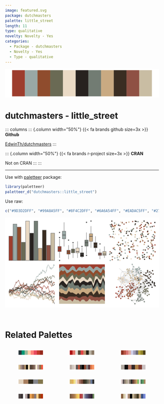 ```yaml
---
image: featured.svg
package: dutchmasters
palette: little_street
length: 11
type: qualitative
novelty: Novelty - Yes
categories:
  - Package - dutchmasters
  - Novelty - Yes
  - Type - qualitative
---
```


![](featured.svg)

# dutchmasters - little_street 

::: columns
::: {.column width="50%"}
{{< fa brands github size=3x >}}
**Github**

[EdwinTh/dutchmasters](https://github.com/EdwinTh/dutchmasters)
:::

::: {.column width="50%"}
{{< fa brands r-project size=3x >}}
**CRAN**

Not on CRAN
:::
:::

<hr> 

Use with [paletteer](https://emilhvitfeldt.github.io/paletteer/) package:

```r
library(paletteer)
paletteer_d("dutchmasters::little_street")
```

Use raw:

```r
c("#9D3D2DFF", "#99A8A5FF", "#8F4C2DFF", "#6A6A54FF", "#EADAC5FF", "#27221FFF", "#727C73FF", "#C9AA82FF", "#3A2D22FF", "#8F5144FF", "#C9BDA3FF")
``` 

![](examples.svg) 

<br>

# Related Palettes

<div class="list" style="display: grid; grid-template-columns: auto auto auto;"> <figure class="figure">
<a href="../../awtools/a_palette/"> <img src="../../awtools/a_palette/featured.svg" style="width: 100%;" class="figure-img"></a>
</figure> <figure class="figure">
<a href="../../peRReo/daddy1/"> <img src="../../peRReo/daddy1/featured.svg" style="width: 100%;" class="figure-img"></a>
</figure> <figure class="figure">
<a href="../../feathers/oriole/"> <img src="../../feathers/oriole/featured.svg" style="width: 100%;" class="figure-img"></a>
</figure> <figure class="figure">
<a href="../../palettetown/relicanth/"> <img src="../../palettetown/relicanth/featured.svg" style="width: 100%;" class="figure-img"></a>
</figure> <figure class="figure">
<a href="../../palettetown/torkoal/"> <img src="../../palettetown/torkoal/featured.svg" style="width: 100%;" class="figure-img"></a>
</figure> <figure class="figure">
<a href="../../dutchmasters/anatomy/"> <img src="../../dutchmasters/anatomy/featured.svg" style="width: 100%;" class="figure-img"></a>
</figure> <figure class="figure">
<a href="../../lisa/LucianFreud/"> <img src="../../lisa/LucianFreud/featured.svg" style="width: 100%;" class="figure-img"></a>
</figure> <figure class="figure">
<a href="../../impressionist.colors/le_dejeuner_des_canotiers/"> <img src="../../impressionist.colors/le_dejeuner_des_canotiers/featured.svg" style="width: 100%;" class="figure-img"></a>
</figure> <figure class="figure">
<a href="../../palettetown/nincada/"> <img src="../../palettetown/nincada/featured.svg" style="width: 100%;" class="figure-img"></a>
</figure> <figure class="figure">
<a href="../../palettetown/houndour/"> <img src="../../palettetown/houndour/featured.svg" style="width: 100%;" class="figure-img"></a>
</figure> <figure class="figure">
<a href="../../impressionist.colors/vahine_no_te_tiare/"> <img src="../../impressionist.colors/vahine_no_te_tiare/featured.svg" style="width: 100%;" class="figure-img"></a>
</figure> <figure class="figure">
<a href="../../palettetown/linoone/"> <img src="../../palettetown/linoone/featured.svg" style="width: 100%;" class="figure-img"></a>
</figure> 
</div>
